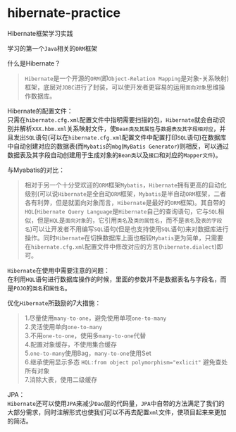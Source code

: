 # hibernate-practice
Hibernate框架学习实践

学习的第一个`Java`相关的`ORM`框架  
  
什么是Hibernate？  
  
>`Hibernate`是一个开源的`ORM`(即`Object-Relation Mapping`是对象-关系映射)框架，底层对`JDBC`进行了封装，可以使开发者更容易的运用`面向对象`思维操作数据库。  
  
Hibernate的配置文件：  
只需在`hibernate.cfg.xml`配置文件中指明需要扫描的包，`Hibernate`就会自动识别并解析`XXX.hbm.xml`关系映射文件，使`Bean类及其属性`与`数据表及其字段相对应`，并且发出`SQL`语句(可以在`hibernate.cfg.xml`配置文件中配置打印`SQL`语句)在数据库中自动创建对应的数据表(而`Mybatis`的`mbg`(`MyBatis Generator`)则相反，可以通过数据表及其字段自动创建用于生成对象的`Bean类`以及`接口`和对应的`Mapper文件`)。    
  
与Myabatis的对比：  
>相对于另一个十分受欢迎的`ORM`框架`Mybatis`，`Hibernate`拥有更高的自动化级别(可以说`Hibernate`是全自动`ORM`框架，`Mybatis`是半自动`ORM`框架，二者各有利弊，但是就面向对象而言，`Hibernate`是最好的`ORM`框架)。其自带的`HQL`(`Hibernate Query Language`是`Hibernate`自己的查询语句，它与`SQL`相似，但是`HQL`是`面向对象`的，它引用`类名`及`类的属性名`，而不是`表名`及`表的字段名`)可以让开发者不用编写`SQL`语句(但是也支持使用`SQL`语句)来对数据库进行操作。同时`Hibernate`在切换数据库上面也相较`Mybatis`更为简单，只需要在`hibernate.cfg.xml`配置文件中修改对应的方言(`hibernate.dialect`)即可。
  
`Hibernate`在使用中需要注意的问题：  
在利用`HQL`语句进行数据库操作的时候，里面的参数并不是数据表名与字段名，而是`POJO`的`类名`和`属性名`。  

优化`Hibernate`所鼓励的7大措施：  
>1.尽量使用`many-to-one`，避免使用单项`one-to-many`  
2.灵活使用单向`one-to-many`  
3.不用`one-to-one`，使用多`many-to-one`代替  
4.配置对象缓存，不使用集合缓存  
5.`one-to-many`使用Bag，`many-to-one`使用Set  
6.继承使用显示多态 `HQL:from object polymorphism="exlicit"` 避免查处所有对象  
7.消除大表，使用二级缓存  
  
JPA：  
`Hibernate`还可以使用`JPA`来减少`Dao`层的代码量，`JPA`中自带的方法满足了我们的大部分需求，同时注解形式也使我们可以不再去配置`xml`文件，使项目起来来更加的简洁。

